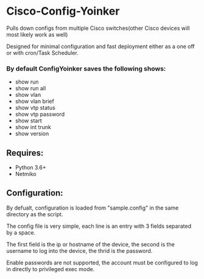 # Cisco-Config-Yoinker

Pulls down configs from multiple Cisco switches(other Cisco devices will most likely work as well)

Designed for minimal configuration and fast deployment either as a one off or with cron/Task Scheduler.

### By default ConfigYoinker saves the following shows:

* show run
* show run all
* show vlan
* show vlan brief
* show vtp status
* show vtp password
* show start
* show int trunk
* show version

## Requires:

* Python 3.6+
* Netmiko


## Configuration:

By defualt, configuration is loaded from "sample.config" in the same directory as the script.

The config file is very simple, each line is an entry with 3 fields separated by a space.

The first field is the ip or hostname of the device, the second is the username to log into the device, the thrid is the password.

Enable passwords are not supported, the account must be configured to log in directly to privileged exec mode.
